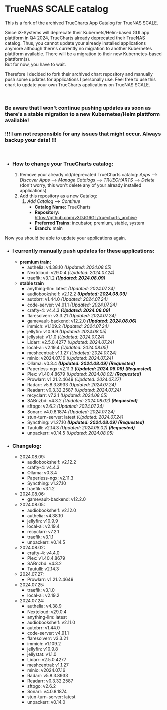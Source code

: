 # TrueNAS SCALE catalog

This is a fork of the archived TrueCharts App Catalog for TrueNAS SCALE.

Since iX-Systems will deprecate their Kubernets/Helm-based GUI app plattform in Q4 2024, TrueCharts already deprecated their TrueNAS catalog. Thus, you cannot update your already installed applications anymore although there's currently no migration to another Kubernetes plattform available. There will be a migration to their new Kubernetes-based plattform(s).  
But for now, you have to wait.

Therefore I decided to fork their archived chart repository and manually push some updates for applications I personally use. Feel free to use this chart to update your own TrueCharts applications on TrueNAS SCALE.

&nbsp;

### **Be aware that I won't continue pushing updates as soon as there's a stable migration to a new Kubernetes/Helm plattform available!**

### **!!! I am not responsible for any issues that might occur. Always backup your data! !!!**

&nbsp;

- ### How to change your TrueCharts catalog:
    
    1.  Remove your already old/deprecated TrueCharts catalog: *Apps* --> *Discover Apps* --> *Manage Catalogs* --> *TRUECHARTS* --> *Delete* (don't worry, this won't delete any of your already installed applications)
    2.  Add this repository as a new Catalog:
        1.  *Add Catalog* --> *Continue*
            - **Catalog Name:** TrueCharts
            - **Repository:** https://github.com/v3DJG6GL/truecharts_archive
            - **Preferred Trains:** incubator, premium, stable, system
            - **Branch:** main

Now you should be able to update your applications again.

- ### I currently manually push updates for these applications:
    
    - **premium train:**
        - authelia: v4.38.10 *(Updated: 2024.08.05)*
        - Nextcloud: v29.0.4 *(Updated: 2024.07.24)*
        - traefik: v3.1.2 ***(Updated: 2024.08.09)***
    - **stable train**
        - anything-llm: latest *(Updated: 2024.07.24)*
        - audiobookshelf: v2.12.2 ***(Updated: 2024.08.09)***
        - autobrr: v1.44.0 *(Updated: 2024.07.24)*
        - code-server: v4.91.1 *(Updated: 2024.07.24)*
		- crafty-4: v4.4.3 ***(Updated: 2024.08.09)***
        - flaresolverr: v3.3.21 *(Updated: 2024.07.24)*
		- gamevault-backend: v12.2.0 ***(Updated: 2024.08.06)***
        - immich: v1.109.2 *(Updated: 2024.07.24)*
        - jellyfin: v10.9.9 *(Updated: 2024.08.05)*
        - jellystat: v1.1.0 *(Updated: 2024.07.24)*
        - Lidarr: v2.5.0.4277 *(Updated: 2024.07.24)*
		- local-ai: v2.19.4 *(Updated: 2024.08.05)*
        - meshcentral: v1.1.27 *(Updated: 2024.07.24)*
        - minio: v2024.07.16 *(Updated: 2024.07.24)*
		- Ollama: v0.3.4 ***(Updated: 2024.08.09)*** ***(Requested)***
		- Paperless-ngx: v2.11.3 ***(Updated: 2024.08.09)*** ***(Requested)***
		- Plex: v1.40.4.8679 *(Updated: 2024.08.02)* ***(Requested)***
        - Prowlarr: v1.21.2.4649 *(Updated: 2024.07.27)*
        - Radarr: v5.8.3.8933 *(Updated: 2024.07.24)*
        - Readarr: v0.3.32.2587 *(Updated: 2024.07.24)*
		- recyclarr: v7.2.1 *(Updated: 2024.08.05)*
		- SABnzbd: v4.3.2 *(Updated: 2024.08.02)* ***(Requested)***
        - sftpgo: v2.6.2 *(Updated: 2024.07.24)*
        - Sonarr: v4.0.8.1874 *(Updated: 2024.07.24)*
        - stun-turn-server: latest *(Updated: 2024.07.24)*
		- Syncthing: v1.27.10 ***(Updated: 2024.08.09)*** ***(Requested)***
		- Tautulli: v2.14.3 *(Updated: 2024.08.02)* ***(Requested)***
        - unpackerr: v0.14.5 *(Updated: 2024.08.05)*


- ### Changelog:

	- 2024.08.09:
		- audiobookshelf: v2.12.2
		- crafty-4: v4.4.3
		- Ollama: v0.3.4
		- Paperless-ngx: v2.11.3
		- Syncthing: v1.27.10
		- traefik: v3.1.2 
	- 2024.08.06:
		- gamevault-backend: v12.2.0
	- 2024.08.05:
		- audiobookshelf: v2.12.0
		- authelia: v4.38.10
		- jellyfin: v10.9.9
		- local-ai: v2.19.4
		- recyclarr: v7.2.1
		- traefik: v3.1.1
		- unpackerr: v0.14.5
	- 2024.08.02:
		- crafty-4: v4.4.0
		- Plex: v1.40.4.8679
		- SABnzbd: v4.3.2
		- Tautulli: v2.14.3
	- 2024.07.27:
		- Prowlarr: v1.21.2.4649
	- 2024.07.25:
		- traefik: v3.1.0
		- local-ai: v2.19.2
	- 2024.07.24:
		- authelia: v4.38.9
		- Nextcloud: v29.0.4
		- anything-llm: latest
		- audiobookshelf: v2.11.0
		- autobrr: v1.44.0
		- code-server: v4.91.1
		- flaresolverr: v3.3.21
		- immich: v1.109.2
		- jellyfin: v10.9.8
		- jellystat: v1.1.0
		- Lidarr: v2.5.0.4277
		- meshcentral: v1.1.27
		- minio: v2024.07.16
		- Radarr: v5.8.3.8933
		- Readarr: v0.3.32.2587
		- sftpgo: v2.6.2
		- Sonarr: v4.0.8.1874
		- stun-turn-server: latest
		- unpackerr: v0.14.0